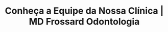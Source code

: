 ---
id: equipe
title: Conheça a Equipe da Nossa Clínica | MD Frossard Odontologia
layout: mdf_equipe
active_menu: sobre
description: Nossa clínica é liderada pelos Drs. Marcos Frossard e Davi Frossard. Conheça a trajetória profissional deles. Veja também toda a equipe de apoio.
---